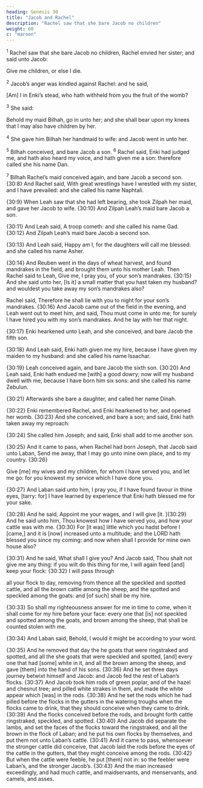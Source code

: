 ```yaml
---
heading: Genesis 30
title: "Jacob and Rachel"
description: "Rachel saw that she bare Jacob no children"
weight: 60
c: "maroon"
---
```




<sup>1</sup> Rachel saw that she bare Jacob no children, Rachel envied her sister; and said unto Jacob:

Give me children, or else I die. 

<sup>2</sup> Jacob’s anger was kindled against Rachel: and he said, 

[Am] I in Enki’s stead, who hath withheld from you the fruit of the womb? 

<sup>3</sup> She said:

Behold my maid Bilhah, go in unto her; and she shall bear upon my knees that I may also have children by her. 


<sup>4</sup> She gave him Bilhah her handmaid to wife: and Jacob went in unto her. 

<sup>5</sup> Bilhah conceived, and bare Jacob a son. <sup>6</sup> Rachel said, Enki had judged me, and hath also heard my voice, and hath given me a son: therefore called she his name Dan.

<sup>7</sup> Bilhah Rachel’s maid conceived again, and bare Jacob a second son. {30:8} And Rachel said, With great wrestlings have I wrestled with my sister, and I have prevailed: and she called his name Naphtali. 

{30:9} When Leah saw that she had left bearing, she took Zilpah her maid, and gave her Jacob to wife. {30:10} And Zilpah Leah’s maid bare Jacob a son. 

{30:11} And Leah said, A troop cometh: and she called his name Gad. {30:12} And
Zilpah Leah’s maid bare Jacob a second son. 

{30:13} And Leah said, Happy am I, for the daughters will call me blessed: and she called his name Asher.

{30:14} And Reuben went in the days of wheat harvest, and found mandrakes in the field, and brought them unto his mother Leah. Then Rachel said to Leah, Give me, I pray
you, of your son’s mandrakes. {30:15} And she said unto
her, [Is it] a small matter that you hast taken my husband?
and wouldest you take away my son’s mandrakes also?


Rachel said, Therefore he shall lie with you to night for your son’s mandrakes. {30:16} And Jacob came out of the field in the evening, and Leah went out to meet him, and
said, Thou must come in unto me; for surely I have hired
you with my son’s mandrakes. And he lay with her that
night. 

{30:17} Enki hearkened unto Leah, and she conceived, and bare Jacob the fifth son.

{30:18} And Leah said, Enki hath given me my hire, because I have given my
maiden to my husband: and she called his name Issachar.

{30:19} Leah conceived again, and bare Jacob the sixth son. {30:20} And Leah said, Enki hath endued me
[with] a good dowry; now will my husband dwell with me,
because I have born him six sons: and she called his name
Zebulun. 

{30:21} Afterwards she bare a daughter, and called her name Dinah.

{30:22} Enki remembered Rachel, and Enki hearkened to her, and opened her womb. {30:23} And she
conceived, and bare a son; and said, Enki hath taken away
my reproach: 

{30:24} She called him Joseph; and said, Enki shall add to me another son.

{30:25} And it came to pass, when Rachel had born Joseph, that Jacob said unto Laban, Send me away, that I may go unto mine own place, and to my country. {30:26}

Give [me] my wives and my children, for whom I have served you, and let me go: for you knowest my service which I have done you. 

{30:27} And Laban said unto him, I pray you, if I have found favour in thine eyes, [tarry: for] I
have learned by experience that Enki hath blessed me
for your sake. 

{30:28} And he said, Appoint me your wages, and I will give [it. ]{30:29} And he said unto him, Thou
knowest how I have served you, and how your cattle was
with me. {30:30} For [it was] little which you hadst before
I [came,] and it is [now] increased unto a multitude; and the
LORD hath blessed you since my coming: and now when
shall I provide for mine own house also? 

{30:31} And he said, What shall I give you? And Jacob said, Thou shalt not
give me any thing: if you wilt do this thing for me, I will
again feed [and] keep your flock: {30:32} I will pass through

all your flock to day, removing from thence all the speckled
and spotted cattle, and all the brown cattle among the sheep,
and the spotted and speckled among the goats: and [of such]
shall be my hire. 

{30:33} So shall my righteousness answer
for me in time to come, when it shall come for my hire
before your face: every one that [is] not speckled and spotted
among the goats, and brown among the sheep, that shall be
counted stolen with me.

{30:34} And Laban said, Behold, I would it might be according to your word. 

{30:35} And he
removed that day the he goats that were ringstraked and
spotted, and all the she goats that were speckled and
spotted, [and] every one that had [some] white in it, and all
the brown among the sheep, and gave [them] into the hand
of his sons. {30:36} And he set three days journey betwixt
himself and Jacob: and Jacob fed the rest of Laban’s flocks.
{30:37} And Jacob took him rods of green poplar, and of
the hazel and chesnut tree; and pilled white strakes in them,
and made the white appear which [was] in the rods. {30:38}
And he set the rods which he had pilled before the flocks in
the gutters in the watering troughs when the flocks came to
drink, that they should conceive when they came to drink.
{30:39} And the flocks conceived before the rods, and
brought forth cattle ringstraked, speckled, and spotted.
{30:40} And Jacob did separate the lambs, and set the faces
of the flocks toward the ringstraked, and all the brown in the
flock of Laban; and he put his own flocks by themselves,
and put them not unto Laban’s cattle. {30:41} And it came
to pass, whensoever the stronger cattle did conceive, that
Jacob laid the rods before the eyes of the cattle in the
gutters, that they might conceive among the rods. {30:42}
But when the cattle were feeble, he put [them] not in: so the
feebler were Laban’s, and the stronger Jacob’s. {30:43}
And the man increased exceedingly, and had much cattle,
and maidservants, and menservants, and camels, and asses.

